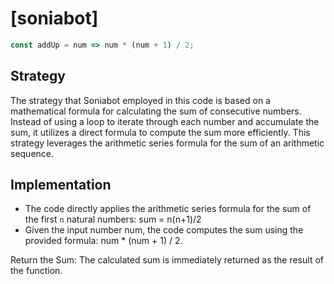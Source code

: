 # [soniabot]

```js
const addUp = num => num * (num + 1) / 2;
```

## Strategy

The strategy that Soniabot employed in this code is based on a mathematical formula for calculating the sum of consecutive numbers. Instead of using a loop to iterate through each number and accumulate the sum, it utilizes a direct formula to compute the sum more efficiently. This strategy leverages the arithmetic series formula for the sum of an arithmetic sequence.

## Implementation

- The code directly applies the arithmetic series formula for the sum of the first `n` natural numbers: 
sum = n(n+1)/2
- Given the input number num, the code computes the sum using the provided formula: num * (num + 1) / 2.

Return the Sum: The calculated sum is immediately returned as the result of the function.
